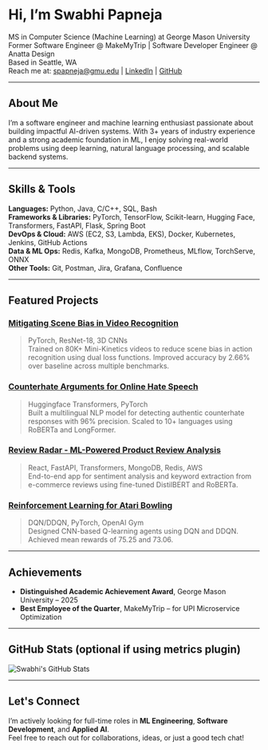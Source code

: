 # Hi, I’m Swabhi Papneja

MS in Computer Science (Machine Learning) at George Mason University  
Former Software Engineer @ MakeMyTrip | Software Developer Engineer @ Anatta Design  
Based in Seattle, WA  
Reach me at: spapneja@gmu.edu | [LinkedIn](https://www.linkedin.com/in/swabhi-papneja/) | [GitHub](https://github.com/swabhipapneja)

---

## About Me

I’m a software engineer and machine learning enthusiast passionate about building impactful AI-driven systems. With 3+ years of industry experience and a strong academic foundation in ML, I enjoy solving real-world problems using deep learning, natural language processing, and scalable backend systems.

---

## Skills & Tools

**Languages:** Python, Java, C/C++, SQL, Bash  
**Frameworks & Libraries:** PyTorch, TensorFlow, Scikit-learn, Hugging Face, Transformers, FastAPI, Flask, Spring Boot  
**DevOps & Cloud:** AWS (EC2, S3, Lambda, EKS), Docker, Kubernetes, Jenkins, GitHub Actions  
**Data & ML Ops:** Redis, Kafka, MongoDB, Prometheus, MLflow, TorchServe, ONNX  
**Other Tools:** Git, Postman, Jira, Grafana, Confluence

---

## Featured Projects

### [Mitigating Scene Bias in Video Recognition](https://github.com/swabhipapneja/MitigatingSceneBias)
> PyTorch, ResNet-18, 3D CNNs  
Trained on 80K+ Mini-Kinetics videos to reduce scene bias in action recognition using dual loss functions. Improved accuracy by 2.66% over baseline across multiple benchmarks.

### [Counterhate Arguments for Online Hate Speech](https://github.com/swabhipapneja/CounterhateArguments)
> Huggingface Transformers, PyTorch  
Built a multilingual NLP model for detecting authentic counterhate responses with 96% precision. Scaled to 10+ languages using RoBERTa and LongFormer.

### [Review Radar - ML-Powered Product Review Analysis](https://github.com/swabhipapneja/ReviewRadar)
> React, FastAPI, Transformers, MongoDB, Redis, AWS  
End-to-end app for sentiment analysis and keyword extraction from e-commerce reviews using fine-tuned DistilBERT and RoBERTa.

### [Reinforcement Learning for Atari Bowling](https://github.com/swabhipapneja/Atari-Bowling-RL)
> DQN/DDQN, PyTorch, OpenAI Gym  
Designed CNN-based Q-learning agents using DQN and DDQN. Achieved mean rewards of 75.25 and 73.06.

---

## Achievements

- **Distinguished Academic Achievement Award**, George Mason University – 2025  
- **Best Employee of the Quarter**, MakeMyTrip – for UPI Microservice Optimization

---

## GitHub Stats (optional if using metrics plugin)

![Swabhi's GitHub Stats](https://github-readme-stats.vercel.app/api?username=swabhipapneja&show_icons=true&theme=default)

---

## Let's Connect

I’m actively looking for full-time roles in **ML Engineering**, **Software Development**, and **Applied AI**.  
Feel free to reach out for collaborations, ideas, or just a good tech chat! 

